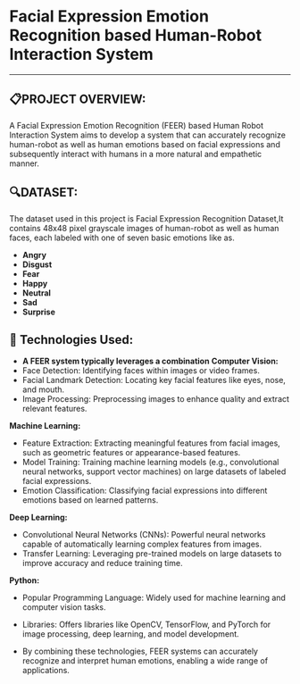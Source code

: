 # Facial Expression Emotion Recognition based Human-Robot Interaction System
- - -

## :clipboard:PROJECT OVERVIEW:

A Facial Expression Emotion Recognition (FEER) based Human Robot Interaction System aims to develop a system that can accurately recognize human-robot as well as human emotions based on facial expressions and subsequently interact with humans in a more natural and empathetic manner.


## :mag:DATASET:

The dataset used in this project is Facial Expression Recognition Dataset,It contains 48x48 pixel grayscale images of human-robot as well as human faces, each labeled with one of seven basic emotions like as.
- **Angry**
- **Disgust**
- **Fear**
- **Happy**
- **Neutral**
- **Sad**
- **Surprise**


##  🤖 Technologies Used:

- **A FEER system typically leverages a combination**
  **Computer Vision:**
 - Face Detection: Identifying faces within images or video frames.   
 - Facial Landmark Detection: Locating key facial features like eyes, nose, and mouth.   
 - Image Processing: Preprocessing images to enhance quality and extract relevant features.

  **Machine Learning:**
 - Feature Extraction: Extracting meaningful features from facial images, such as geometric features or appearance-based features.   
 - Model Training: Training machine learning models (e.g., convolutional neural networks, support vector machines) on large datasets of labeled facial expressions.   
 - Emotion Classification: Classifying facial expressions into different emotions based on learned patterns.

  **Deep Learning:**
 - Convolutional Neural Networks (CNNs): Powerful neural networks capable of automatically learning complex features from images.   
 - Transfer Learning: Leveraging pre-trained models on large datasets to improve accuracy and reduce training time.

  **Python:**
 - Popular Programming Language: Widely used for machine learning and computer vision tasks.   
 - Libraries: Offers libraries like OpenCV, TensorFlow, and PyTorch for image processing, deep learning, and model development.

- By combining these technologies, FEER systems can accurately recognize and interpret human emotions, enabling a wide range of applications.

   




   







